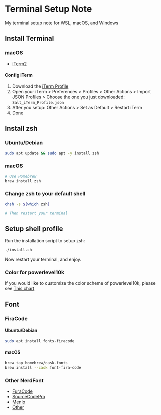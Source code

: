 # Terminal Setup Note

My terminal setup note for WSL, macOS, and Windows

## Install Terminal

### macOS

* [iTerm2](https://iterm2.com/)

#### Config iTerm

1. Download the [iTerm Profile](https://github.com/saltchang/terminal-setup-note/blob/main/terminal/iTerm/Salt_iTerm_Profile.json)
2. Open your iTerm > Preferences > Profiles > Other Actions > Import JSON Profiles > Choose the one you just downloaded: `Salt_iTerm_Profile.json`
3. After you setup: Other Actions > Set as Default > Restart iTerm
4. Done

## Install zsh

### Ubuntu/Debian

```bash
sudo apt update && sudo apt -y install zsh
```

### macOS

```bash
# Use Homebrew
brew install zsh
```

### Change zsh to your default shell

```bash
chsh -s $(which zsh)

# Then restart your terminal
```

## Setup shell profile

Run the installation script to setup zsh:

```bash
./install.sh
```

Now restart your terminal, and enjoy.

### Color for powerlevel10k

If you would like to customize the color scheme of powerlevel10k, please see [This chart](https://user-images.githubusercontent.com/704406/43988708-64c0fa52-9d4c-11e8-8cf9-c4d4b97a5200.png)

## Font

### FiraCode

#### Ubuntu/Debian

```bash
sudo apt install fonts-firacode
```

#### macOS

```bash
brew tap homebrew/cask-fonts
brew install --cask font-fira-code
```

### Other NerdFont

* [FuraCode](https://github.com/ryanoasis/nerd-fonts/releases/download/v2.1.0/FiraCode.zip)
* [SourceCodePro](https://github.com/ryanoasis/nerd-fonts/releases/download/v2.1.0/SourceCodePro.zip)
* [Menlo](https://github.com/ryanoasis/nerd-fonts/releases/download/v2.1.0/Meslo.zip)
* [Other](https://www.nerdfonts.com/font-downloads)
